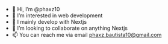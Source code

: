 - 👋 Hi, I’m @phaxz10
- 👀 I’m interested in web development
- 🌱 I mainly develop with Nextjs
- 💞️ I’m looking to collaborate on anything Nextjs
- 📫 You can reach me via email phaxz.bautista10@gmail.com

<!---
phaxz10/phaxz10 is a ✨ special ✨ repository because its `README.md` (this file) appears on your GitHub profile.
You can click the Preview link to take a look at your changes.
--->
